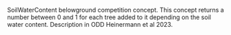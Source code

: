 

SoilWaterContent belowground competition concept. This concept returns a number between 0 and 1 for each tree added to it depending on the soil water content. Description in ODD Heinermann et al 2023.



